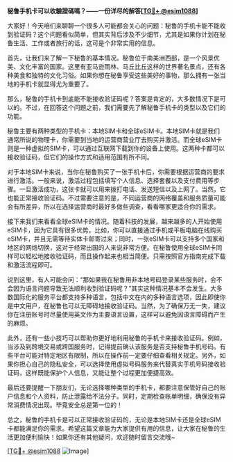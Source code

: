 **秘鲁手机卡可以收驗證碼嗎？——一份详尽的解答[[TG💪+ @esim1088](https://t.me/s/esim1088)]**

大家好！今天咱们来聊聊一个很多人可能都会关心的问题：秘鲁的手机卡能不能收到验证码？这个问题看似简单，但其实背后涉及不少细节，尤其是如果你计划在秘鲁生活、工作或者旅行的话，这可是个非常实用的信息。

首先，让我们来了解一下秘鲁的基本情况。秘鲁位于南美洲西部，是一个风景优美、文化丰富的国家。这里有亚马逊雨林、马丘比丘这样的世界著名景点，还有各种美食和独特的文化习俗。如果你想在秘鲁享受这些美好的事物，那么拥有一张当地的手机卡就显得尤为重要了。

那么，秘鲁的手机卡到底能不能接收验证码呢？答案是肯定的，大多数情况下是可以的。不过，在回答这个问题之前，我们需要先了解秘鲁手机卡的类型以及它们的功能。

秘鲁主要有两种类型的手机卡：本地SIM卡和全球eSIM卡。本地SIM卡就是我们通常所说的物理卡，你需要到当地的运营商营业厅去购买并激活。而全球eSIM卡则是一种虚拟的SIM卡，可以通过互联网下载到你的设备上使用。这两种卡都可以接收验证码，但它们的操作方式和适用范围有所不同。

对于本地SIM卡来说，当你在秘鲁购买了一张手机卡后，你需要根据运营商的要求进行激活。一般来说，激活过程包括填写个人信息、选择套餐以及支付费用等步骤。一旦激活成功，这张卡就可以用来拨打电话、发送短信以及上网了。当然，它也能正常接收验证码。不过需要注意的是，不同运营商的网络覆盖和服务质量可能会有所差异，所以在选择运营商时最好多做些调查，看看哪家更适合你的需求。

接下来我们来看看全球eSIM卡的情况。随着科技的发展，越来越多的人开始使用eSIM卡，因为它具有很多优势。比如，你可以直接通过手机或平板电脑在线购买eSIM卡，并且无需等待实体卡邮寄过来；同时，一张eSIM卡可以支持多个国家和地区的网络切换，这对于经常出国的人来说非常方便。在秘鲁使用全球eSIM卡同样可以轻松地接收验证码，而且操作起来也相当简便。只需按照官方指南完成下载和激活流程即可。

说到这里，有人可能会问：“那如果我在秘鲁用非本地号码登录某些服务时，会不会因为语言问题导致无法顺利收到验证码呢？”其实这种情况基本不会发生。大多数国际化的服务平台都支持多种语言，包括中文在内的多种语言选项，因此即使你是中文用户，在秘鲁也可以无障碍地接收验证码。当然，为了确保万无一失，建议你在注册账号时尽量使用英文作为主要语言设置，这样可以避免因语言障碍而产生的麻烦。

此外，还有一些小技巧可以帮助你更好地利用秘鲁的手机卡来接收验证码。例如，当涉及到跨境交易或跨国服务时，记得提前确认该服务是否支持秘鲁手机号码。有些平台可能对特定地区有限制，所以在操作前一定要仔细查看相关规定。另外，如果你担心自己的隐私安全，可以选择使用虚拟号码服务来代替真实手机号码接收验证码，这样既能保护个人信息，又能让整个过程更加便捷高效。

最后还要提醒一下朋友们，无论选择哪种类型的手机卡，都要注意保管好自己的账户信息和个人资料，防止泄露给不法分子。同时，定期检查账单明细，确保没有异常消费情况出现。毕竟安全总是第一位的！

总之，秘鲁的手机卡是可以正常接收验证码的，无论是本地SIM卡还是全球eSIM卡都能满足你的需求。希望这篇文章能为大家提供有用的信息，让大家在秘鲁的生活更加便利愉快！如果你还有其他疑问，欢迎随时留言交流哦~

[[TG💪+ @esim1088](https://t.me/s/esim1088) ![Image](https://i.postimg.cc/4NQfJmqS/Snipaste-2025-05-13-00-14-12.png)]